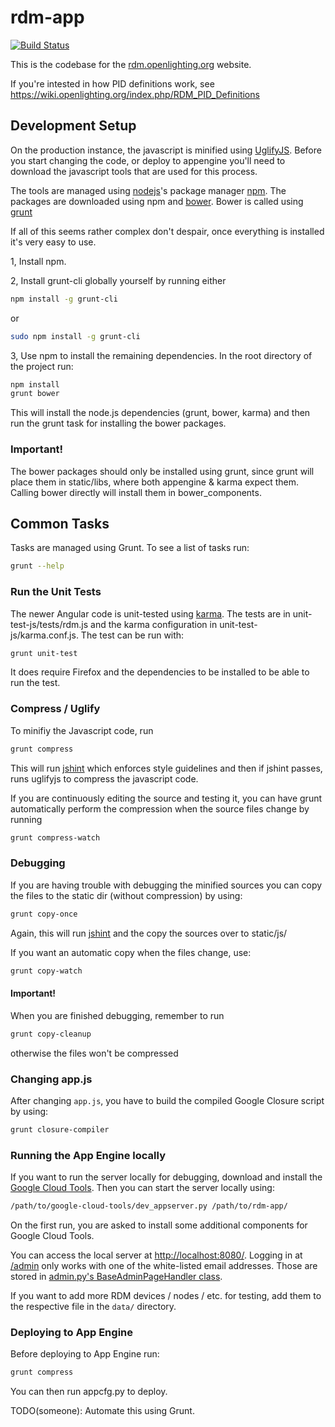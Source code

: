 # rdm-app

[![Build Status](https://travis-ci.org/OpenLightingProject/rdm-app.svg?branch=master)](https://travis-ci.org/OpenLightingProject/rdm-app)

This is the codebase for the [rdm.openlighting.org](http://rdm.openlighting.org) website.

If you're intested in how PID definitions work, see https://wiki.openlighting.org/index.php/RDM_PID_Definitions

## Development Setup

On the production instance, the javascript is minified using
[UglifyJS](http://lisperator.net/uglifyjs/). Before you start changing the
code, or deploy to appengine you'll need to download the javascript tools that
are used for this process.

The tools are managed using [nodejs](https://github.com/joyent/node)'s package
manager [npm](https://github.com/npm/npm).  The packages are downloaded using
npm and [bower](https://github.com/bower/bower). Bower is called using
[grunt](https://github.com/gruntjs/grunt)

If all of this seems rather complex don't despair, once everything is installed
it's very easy to use.

1, Install npm.

2, Install grunt-cli globally yourself by running either
```bash
npm install -g grunt-cli
```
or
```bash
sudo npm install -g grunt-cli
```

3, Use npm to install the remaining dependencies. In the root directory of the
project run:
```bash
npm install
grunt bower
```

This will install the node.js dependencies (grunt, bower, karma) and then run
the grunt task for installing the bower packages.

### Important!
The bower packages should only be installed using grunt, since grunt will place
them in static/libs, where both appengine & karma expect them. Calling bower
directly will install them in bower_components.

## Common Tasks

Tasks are managed using Grunt. To see a list of tasks run:

```bash
grunt --help
```

### Run the Unit Tests

The newer Angular code is unit-tested using
[karma](https://github.com/karma-runner/karma). The tests are in
unit-test-js/tests/rdm.js and the karma configuration in
unit-test-js/karma.conf.js. The test can be run with:
```bash
grunt unit-test
```
It does require Firefox and the dependencies to be installed to be able to run
the test.

### Compress / Uglify

To minifiy the Javascript code, run
```bash
grunt compress
```

This will run [jshint](http://jshint.com/) which enforces style guidelines and
then if jshint passes, runs uglifyjs to compress the javascript code.

If you are continuously editing the source and testing it,
you can have grunt automatically perform the compression when the source files
change by running
```bash
grunt compress-watch
```

### Debugging

If you are having trouble with debugging the minified sources you can copy
the files to the static dir (without compression) by using:
```bash
grunt copy-once
```

Again, this will run [jshint](http://jshint.com/) and the copy the sources over
to static/js/

If you want an automatic copy when the files change, use:
```bash
grunt copy-watch
```

#### Important!
When you are finished debugging, remember to run
```bash
grunt copy-cleanup
```
otherwise the files won't be compressed

### Changing app.js

After changing `app.js`, you have to build the compiled Google Closure script by
using:
```bash
grunt closure-compiler
```

### Running the App Engine locally

If you want to run the server locally for debugging, download and install the
[Google Cloud Tools](https://cloud.google.com/sdk/docs/). Then you can start the
server locally using:
```bash
/path/to/google-cloud-tools/dev_appserver.py /path/to/rdm-app/
```

On the first run, you are asked to install some additional components for Google
Cloud Tools.

You can access the local server at <http://localhost:8080/>. Logging in at
[/admin](http://localhost:8080/admin) only works with one of the white-listed
email addresses. Those are stored in
[admin.py's BaseAdminPageHandler class](admin.py#L64).

If you want to add more RDM devices / nodes / etc. for testing, add them to the
respective file in the `data/` directory.

### Deploying to App Engine

Before deploying to App Engine run:
```bash
grunt compress
```

You can then run appcfg.py to deploy.

TODO(someone): Automate this using Grunt.
